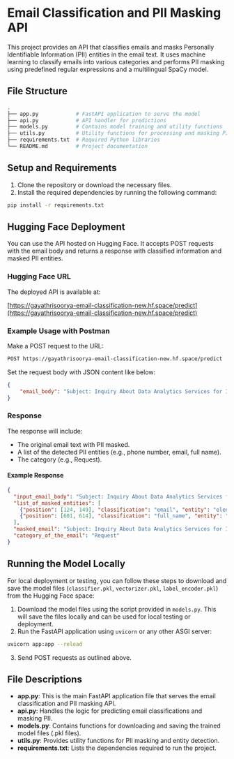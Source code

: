 # Email Classification and PII Masking API

This project provides an API that classifies emails and masks Personally Identifiable Information (PII) entities in the email text. It uses machine learning to classify emails into various categories and performs PII masking using predefined regular expressions and a multilingual SpaCy model.

## File Structure

```bash
.
├── app.py            # FastAPI application to serve the model
├── api.py            # API handler for predictions
├── models.py         # Contains model training and utility functions
├── utils.py          # Utility functions for processing and masking PII
├── requirements.txt  # Required Python libraries
└── README.md         # Project documentation
```

## Setup and Requirements

1. Clone the repository or download the necessary files.
2. Install the required dependencies by running the following command:

```bash
pip install -r requirements.txt
```

## Hugging Face Deployment

You can use the API hosted on Hugging Face. It accepts POST requests with the email body and returns a response with classified information and masked PII entities.

### Hugging Face URL

The deployed API is available at:

[https://gayathrisoorya-email-classification-new.hf.space/predict](https://gayathrisoorya-email-classification-new.hf.space/predict)

### Example Usage with Postman

Make a POST request to the URL:

```bash
POST https://gayathrisoorya-email-classification-new.hf.space/predict
```

Set the request body with JSON content like below:

```json
{
    "email_body": "Subject: Inquiry About Data Analytics Services for Investment Portfolio Optimization\n\nHello Customer Support, I hope this message finds you well. I am writing to seek detailed information about your company's data analytics services aimed at enhancing the optimization of investment portfolios. You can reach me at elena.ivanova@support.org. I am keen to understand how your services can aid in making prudent investment decisions and in boosting potential returns. Could you provide more details about the analytics services you offer, including portfolio optimization, risk management, and performance measurement? I would additionally appreciate any examples or case studies illustrating how these services have been beneficial to other clients. Furthermore, could you inform me of the specific data and information you need to initiate our service cooperation? I am eagerly looking forward to your response and to learning more about how your company can optimize my investment portfolio. My name is Omar Hassan. Thanks for your support and time."
}
```

### Response

The response will include:

- The original email text with PII masked.
- A list of the detected PII entities (e.g., phone number, email, full name).
- The category (e.g., Request).

#### Example Response

```json
{
  "input_email_body": "Subject: Inquiry About Data Analytics Services for Investment Portfolio Optimization\n\nHello Customer Support, I hope this message finds you well. I am writing to seek detailed information about your company's data analytics services aimed at enhancing the optimization of investment portfolios. You can reach me at elena.ivanova@support.org. I am keen to understand how your services can aid in making prudent investment decisions and in boosting potential returns. Could you provide more details about the analytics services you offer, including portfolio optimization, risk management, and performance measurement? I would additionally appreciate any examples or case studies illustrating how these services have been beneficial to other clients. Furthermore, could you inform me of the specific data and information you need to initiate our service cooperation? I am eagerly looking forward to your response and to learning more about how your company can optimize my investment portfolio. My name is Omar Hassan. Thanks for your support and time.",
  "list_of_masked_entities": [
    {"position": [124, 149], "classification": "email", "entity": "elena.ivanova@support.org"},
    {"position": [601, 614], "classification": "full_name", "entity": "Omar Hassan"}
  ],
  "masked_email": "Subject: Inquiry About Data Analytics Services for Investment Portfolio Optimization\n\nHello Customer Support, I hope this message finds you well. I am writing to seek detailed information about your company's data analytics services aimed at enhancing the optimization of investment portfolios. You can reach me at [email]. I am keen to understand how your services can aid in making prudent investment decisions and in boosting potential returns. Could you provide more details about the analytics services you offer, including portfolio optimization, risk management, and performance measurement? I would additionally appreciate any examples or case studies illustrating how these services have been beneficial to other clients. Furthermore, could you inform me of the specific data and information you need to initiate our service cooperation? I am eagerly looking forward to your response and to learning more about how your company can optimize my investment portfolio. My name is [full_name]. Thanks for your support and time.",
  "category_of_the_email": "Request"
}
```

## Running the Model Locally

For local deployment or testing, you can follow these steps to download and save the model files (`classifier.pkl`, `vectorizer.pkl`, `label_encoder.pkl`) from the Hugging Face space:

1. Download the model files using the script provided in `models.py`. This will save the files locally and can be used for local testing or deployment.
2. Run the FastAPI application using `uvicorn` or any other ASGI server:

```bash
uvicorn app:app --reload
```

3. Send POST requests as outlined above.

## File Descriptions

- **app.py**: This is the main FastAPI application file that serves the email classification and PII masking API.
- **api.py**: Handles the logic for predicting email classifications and masking PII.
- **models.py**: Contains functions for downloading and saving the trained model files (.pkl files).
- **utils.py**: Provides utility functions for PII masking and entity detection.
- **requirements.txt**: Lists the dependencies required to run the project.
